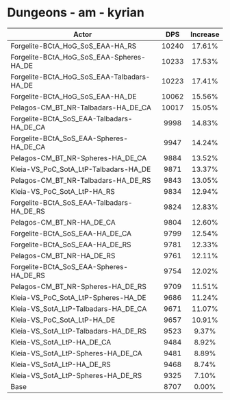# Dungeons - am - kyrian
| Actor | DPS | Increase |
|---|:---:|:---:|
|Forgelite-BCtA_HoG_SoS_EAA-HA_RS|10240|17.61%|
|Forgelite-BCtA_HoG_SoS_EAA-Spheres-HA_DE|10233|17.53%|
|Forgelite-BCtA_HoG_SoS_EAA-Talbadars-HA_DE|10223|17.41%|
|Forgelite-BCtA_HoG_SoS_EAA-HA_DE|10062|15.56%|
|Pelagos-CM_BT_NR-Talbadars-HA_DE_CA|10017|15.05%|
|Forgelite-BCtA_SoS_EAA-Talbadars-HA_DE_CA|9998|14.83%|
|Forgelite-BCtA_SoS_EAA-Spheres-HA_DE_CA|9947|14.24%|
|Pelagos-CM_BT_NR-Spheres-HA_DE_CA|9884|13.52%|
|Kleia-VS_PoC_SotA_LtP-Talbadars-HA_DE|9871|13.37%|
|Pelagos-CM_BT_NR-Talbadars-HA_DE_RS|9843|13.05%|
|Kleia-VS_PoC_SotA_LtP-HA_RS|9834|12.94%|
|Forgelite-BCtA_SoS_EAA-Talbadars-HA_DE_RS|9824|12.83%|
|Pelagos-CM_BT_NR-HA_DE_CA|9804|12.60%|
|Forgelite-BCtA_SoS_EAA-HA_DE_CA|9799|12.54%|
|Forgelite-BCtA_SoS_EAA-HA_DE_RS|9781|12.33%|
|Pelagos-CM_BT_NR-HA_DE_RS|9761|12.11%|
|Forgelite-BCtA_SoS_EAA-Spheres-HA_DE_RS|9754|12.02%|
|Pelagos-CM_BT_NR-Spheres-HA_DE_RS|9709|11.51%|
|Kleia-VS_PoC_SotA_LtP-Spheres-HA_DE|9686|11.24%|
|Kleia-VS_SotA_LtP-Talbadars-HA_DE_CA|9671|11.07%|
|Kleia-VS_PoC_SotA_LtP-HA_DE|9657|10.91%|
|Kleia-VS_SotA_LtP-Talbadars-HA_DE_RS|9523|9.37%|
|Kleia-VS_SotA_LtP-HA_DE_CA|9484|8.92%|
|Kleia-VS_SotA_LtP-Spheres-HA_DE_CA|9481|8.89%|
|Kleia-VS_SotA_LtP-HA_DE_RS|9468|8.74%|
|Kleia-VS_SotA_LtP-Spheres-HA_DE_RS|9325|7.10%|
|Base|8707|0.00%|
